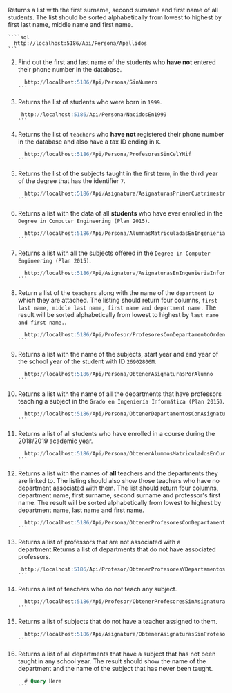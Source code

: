 Returns a list with the first surname, second surname and first name of all students. The list should be sorted alphabetically from lowest to highest by first last name, middle name and first name.

    ````sql
      http://localhost:5186/Api/Persona/Apellidos
    ```

2. Find out the first and last name of the students who **have not** entered their phone number in the database.

    ````sql
      http://localhost:5186/Api/Persona/SinNumero
    ```

3. Returns the list of students who were born in `1999`.

    ````sql
     http://localhost:5186/Api/Persona/NacidosEn1999
    ```

4. Returns the list of `teachers` who **have not** registered their phone number in the database and also have a tax ID ending in `K`.

    ````sql
      http://localhost:5186/Api/Persona/ProfesoresSinCelYNif
    ```

5. Returns the list of the subjects taught in the first term, in the third year of the degree that has the identifier `7`.

    ````sql
      http://localhost:5186/Api/Asignatura/AsignaturasPrimerCuatrimestreTercer
    ```

6. Returns a list with the data of all **students** who have ever enrolled in the `Degree in Computer Engineering (Plan 2015)`.

    ````sql
      http://localhost:5186/Api/Persona/AlumnasMatriculadasEnIngenieriaInformatica
    ```

7. Returns a list with all the subjects offered in the `Degree in Computer Engineering (Plan 2015)`.

    ````sql
      http://localhost:5186/Api/Asignatura/AsignaturasEnIngenieriaInformatica
    ```

8. Return a list of the `teachers` along with the name of the `department` to which they are attached. The listing should return four columns, `first last name, middle last name, first name and department name.` The result will be sorted alphabetically from lowest to highest by `last name and first name.`.

    ````sql
      http://localhost:5186/Api/Profesor/ProfesoresConDepartamentoOrdenados
    ```

9. Returns a list with the name of the subjects, start year and end year of the school year of the student with ID `26902806M`.

    ````sql
      http://localhost:5186/Api/Persona/ObtenerAsignaturasPorAlumno
    ```

10. Returns a list with the name of all the departments that have professors teaching a subject in the `Grado en Ingeniería Informática (Plan 2015)`.

     ````sql
       http://localhost:5186/Api/Persona/ObtenerDepartamentosConAsignaturasEnGrado
     ```

11. Returns a list of all students who have enrolled in a course during the 2018/2019 academic year.

     ````sql
       http://localhost:5186/Api/Persona/ObtenerAlumnosMatriculadosEnCursoEscolar
     ```

12. Returns a list with the names of **all** teachers and the departments they are linked to. The listing should also show those teachers who have no department associated with them. The list should return four columns, department name, first surname, second surname and professor's first name. The result will be sorted alphabetically from lowest to highest by department name, last name and first name.

     ````sql
       http://localhost:5186/Api/Persona/ObtenerProfesoresConDepartamentosOrdenados
     ```


13. Returns a list of professors that are not associated with a department.Returns a list of departments that do not have associated professors.

     ````sql
      http://localhost:5186/Api/Profesor/ObtenerProfesoresYDepartamentosSinAsociacion
     ```

14. Returns a list of teachers who do not teach any subject.

     ````sql
       http://localhost:5186/Api/Profesor/ObtenerProfesoresSinAsignaturas
     ```

15. Returns a list of subjects that do not have a teacher assigned to them.

     ````sql
       http://localhost:5186/Api/Asignatura/ObtenerAsignaturasSinProfesor
     ```

16. Returns a list of all departments that have a subject that has not been taught in any school year. The result should show the name of the department and the name of the subject that has never been taught.

     ````sql
       # Query Here
     ```


